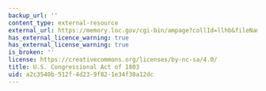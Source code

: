 ```yaml
---
backup_url: ''
content_type: external-resource
external_url: https://memory.loc.gov/cgi-bin/ampage?collId=llhb&fileName=021/llhb021.db&recNum=41
has_external_licence_warning: true
has_external_license_warning: true
is_broken: ''
license: https://creativecommons.org/licenses/by-nc-sa/4.0/
title: U.S. Congressional Act of 1803
uid: a2c3540b-512f-4d23-9f82-1e34f38a12dc
---
```

